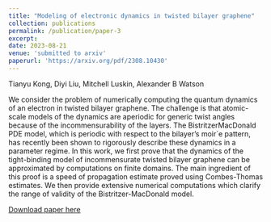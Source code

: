 ```yaml
---
title: "Modeling of electronic dynamics in twisted bilayer graphene"
collection: publications
permalink: /publication/paper-3
excerpt: 
date: 2023-08-21
venue: 'submitted to arxiv'
paperurl: 'https://arxiv.org/pdf/2308.10430'
---
```


Tianyu Kong, Diyi Liu, Mitchell Luskin, Alexander B Watson

We consider the problem of numerically computing the quantum dynamics of an
electron in twisted bilayer graphene. The challenge is that atomic-scale models of the dynamics are
aperiodic for generic twist angles because of the incommensurability of the layers. The BistritzerMacDonald PDE model, which is periodic with respect to the bilayer’s moir´e pattern, has recently
been shown to rigorously describe these dynamics in a parameter regime. In this work, we first prove
that the dynamics of the tight-binding model of incommensurate twisted bilayer graphene can be
approximated by computations on finite domains. The main ingredient of this proof is a speed of
propagation estimate proved using Combes-Thomas estimates. We then provide extensive numerical
computations which clarify the range of validity of the Bistritzer-MacDonald model.

[Download paper here](https://arxiv.org/pdf/2308.10430.pdf)
